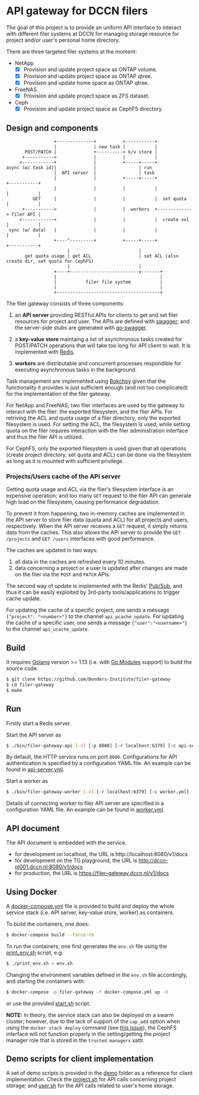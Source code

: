 # API gateway for DCCN filers

The goal of this project is to provide an uniform API interface to interact with different filer systems at DCCN for managing storage resource for project and/or user's personal home directory.

There are three targeted filer systems at the moment:

- NetApp
  * [x] Provision and update project space as ONTAP volume.
  * [x] Provision and update project space as ONTAP qtree.
  * [x] Provision and update home space as ONTAP qtree.
- FreeNAS
  * [x] Provision and update project space as ZFS dataset.
- Ceph
  * [x] Provision and update project space as CephFS directory.

## Design and components

```
                  +--------------+          +-----------+
                  |              | new task |           |
       POST/PATCH |              +----------> k/v store |
      +----------->              |          |           |
     <------------+              |          +-----+-----+
async (w/ task id)|              |                | run
                  |  API server  |                | task
                  |              |          +-----v-----+             +-----------+
                  |              |          |           |             |           |
          GET     |              |          |           |  set quota  |           |
      +----------->              |          |  workers  +-------------> filer API |
     <------------+              |          |           |  create vol |           |
 sync (w/ data)   |              |          |           |             |           |
                  +----^---------+          +-----+-----+             +-----------+
                       |                          |
       get quota usage | get ACL                  | set ACL (also create dir, set quota for CephFS)
                       |                          |
                  +----+--------------------------v-------+
                  |                                       |
                  |           filer file system           |
                  |                                       |
                  +---------------------------------------+
```

The filer gateway consists of three components:

1. an __API server__ providing RESTful APIs for clients to get and set filer resources for project and user. The APIs are defined with [swagger](https://swagger.io/); and the server-side stubs are generated with [go-swagger](https://goswagger.io/).

1. a __key-value store__ maintaing a list of asynchronous tasks created for POST/PATCH operations that will take too long for API client to wait. It is implemented with [Redis](https://redis.io/).

1. __workers__ are distributable and concurrent processes respondible for executing asynchronous tasks in the background.

Task management are implemented using [Bokchoy](https://github.com/thoas/bokchoy) given that the functionality it provides is just sufficient enough (and not too complicated) for the implementation of the filer gateway.

For NetApp and FreeNAS, two filer interfaces are used by the gateway to interact with the filer: the exported filesystem, and the filer APIs.  For retriving the ACL and quota usage of a filer directory, only the exported filesystem is used. For setting the ACL, the filesystem is used; while setting quota on the filer requires interaction with the filer administration interface and thus the filer API is utilized.

For CephFS, only the exported filesystem is used given that all operations (create project directory, set quota and ACL) can be done via the filesystem as long as it is mounted with sufficient privilege.

### Projects/Users cache of the API server

Getting quota usage and ACL via the filer's filesystem interface is an expensive operation; and too many `GET` request to the filer API can generate high load on the filesystem, causing performance degradation.

To prevent it from happening, two in-memory caches are implemented in the API server to store filer data (quota and ACL) for all projects and users, respectively.  When the API server receives a `GET` request, it simply returns data from the caches.  This also allows the API server to provide the `GET /projects` and `GET /users` interfaces with good performance.

The caches are updated in two ways:

1. all data in the caches are refreshed every 10 minutes.
1. data concerning a project or a user is updated after changes are made on the filer via the `POST` and `PATCH` APIs.

The second way of update is implemented with the Redis' [Pub/Sub](https://redis.io/topics/pubsub), and thus it can be easily exploited by 3rd-party tools/applications to trigger cache update.

For updating the cache of a specific project, one sends a message `{"project": "<number>"}` to the channel `api_pcache_update`.
For updating the cache of a specific user, one sends a message `{"user":"<username>"}` to the channel `api_ucache_update`.

## Build

It requires [Golang](https://golang.org/) version >= 1.13 (i.e. with [Go Modules](https://blog.golang.org/using-go-modules) support) to build the source code.

```bash
$ git clone https://github.com/Donders-Institute/filer-gateway
$ cd filer-gateway
$ make
```

## Run

Firstly start a Redis server.

Start the API server as

```bash
$ ./bin/filer-gateway-api [-v] [-p 8080] [-r localhost:6379] [-c api-server.yml]
```

By default, the HTTP service runs on port `8080`. Configurations for API authentication is specified by a configuration YAML file.  An example can be found in [api-server.yml](config/api-server.yml).

Start a worker as

```bash
$ ./bin/filer-gateway-worker [-v] [-r localhost:6379] [-c worker.yml]
```

Details of connecting worker to filer API server are specified in a configuration YAML file. An example can be found in [worker.yml](config/worker.yml).

## API document

The API document is embedded with the service.

- for development on localhost, the URL is http://localhost:8080/v1/docs
- for development on the TG playground, the URL is http://dccn-pl001.dccn.nl:8080/v1/docs
- for production, the URL is https://filer-gateway.dccn.nl/v1/docs

## Using Docker

A [docker-compose.yml](docker-compose.yml) file is provided to build and deploy the whole service stack (i.e. API server, key-value store, worker) as containers.

To build the containers, one does:

```bash
$ docker-compose build --force-rm
```

To run the containers, one first generates the `env.sh` file using the [print_env.sh](print_env.sh) script, e.g.

```bash
$ ./print_env.sh > env.sh
```

Changing the environment variables defined in the `env.sh` file accordingly, and starting the containers with:

```bash
$ docker-compose -p filer-gateway -f docker-compose.yml up -d
```

or use the provided [start.sh](start.sh) script.

__NOTE:__ In theory, the service stack can also be deployed on a swarm cluster; however, due to the lack of support of the `cap_add` option when using the `docker stack deploy` command (see [this issue](https://github.com/moby/moby/issues/25885)), the CephFS interface will not function properly in the setting/getting the project manager role that is stored in the `trusted.managers` xattr.

## Demo scripts for client implementation

A set of demo scripts is provided in the [demo](demo) folder as a reference for client implementation.  Check the [project.sh](demo/project.sh) for API calls concerning project storage; and [user.sh](demo/user.sh) for the API calls related to user's home storage.
